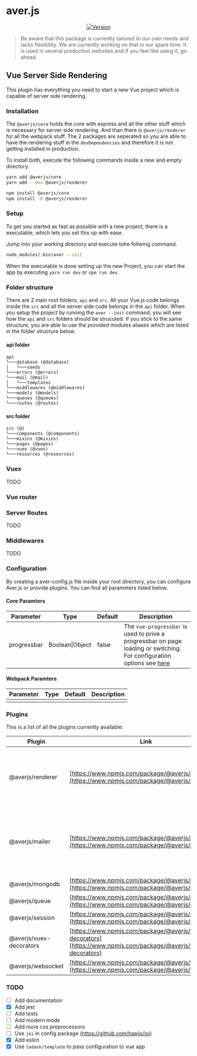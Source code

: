 # aver.js
<p align="center">
    <a href="https://www.npmjs.com/package/@averjs/core"><img src="https://badgen.net/npm/v/@averjs/core" alt="Version"></a>
</p>

> Be aware that this package is currently tailored to our own needs and lacks flexibility. We are currently working on that in our spare time. It is used in several production websites and if you feel like using it, go ahead.

## Vue Server Side Rendering

This plugin has everything you need to start a new Vue project which is capable of server side rendering.  

### Installation

The `@averjs/core` holds the core with express and all the other stuff which is necessary for server side rendering. And than there is `@averjs/renderer` for all the webpack stuff. The 2 packages are seperated so you are able to have the rendering stuff in the `devDependencies` and therefore it is not getting installed in production. 

To install both, execute the following commands inside a new and empty directory.
```bash
yarn add @averjs/core
yarn add --dev @averjs/renderer

npm install @averjs/core
npm install -D @averjs/renderer
```

### Setup

To get you started as fast as possible with a new project, there is a executable, which lets you set this up with ease.  

Jump into your working directory and execute tohe follwing command.
```bash
node_modules/.bin/aver --init
```

When the executable is done setting up the new Project, you can start the app by executing `yarn run dev` or `npm run dev`.

### Folder structure

There are 2 main root folders, `api` and `src`. All your Vue.js code belongs inside the `src` and all the server side code belongs in the `api` folder. When you setup the project by running the `aver --init` command, you will see how the `api` and `src` folders should be strucuted. If you stick to the same structure, you are able to use the provided modules aliases which are listed in the folder structure below.

#### api folder
```
api
└───database (@database)
│   └───seeds
└───errors (@errors)
└───mail (@mail)
│   └───templates
└───middlewares (@middlewares)
└───models (@models)
└───queues (@queues)
└───routes (@routes)
```

#### src folder
```
src (@)
└───components (@components)
└───mixins (@mixins)
└───pages (@pages)
└───vuex (@vuex)
└───resources (@resources)
```

### Vuex
TODO

### Vue router

### Server Routes
TODO

### Middlewares
TODO

### Configuration

By creating a aver-config.js file inside your root directory, you can configure Aver.js or provide plugins. You can find all parameters listed below.

#### Core Paramters
|Parameter|Type|Default|Description|
|---|---|---|---|
|progressbar|Boolean\|Object|false|The `vue-progressbar` is used to prive a progressbar on page loading or switching. For configuration options see [here](https://github.com/hilongjw/vue-progressbar#constructor-options)|

#### Webpack Paramters
|Parameter|Type|Default|Description|
|---|---|---|---|
|||||

### Plugins

This is a list of all the plugins currently available:

|Plugin|Link|Description|
|---|---|---|
|@averjs/renderer|[https://www.npmjs.com/package/@averjs/renderer](https://www.npmjs.com/package/@averjs/renderer)|This package holds everything you need to render your server and client code.|
|@averjs/mailer|[https://www.npmjs.com/package/@averjs/mailer](https://www.npmjs.com/package/@averjs/mailer)|This package holds nodemailer and email-templates for your mailing purposes.|
|@averjs/mongodb|[https://www.npmjs.com/package/@averjs/mongodb](https://www.npmjs.com/package/@averjs/mongodb)|TODO|
|@averjs/queue|[https://www.npmjs.com/package/@averjs/queue](https://www.npmjs.com/package/@averjs/queue)|TODO|
|@averjs/session|[https://www.npmjs.com/package/@averjs/session](https://www.npmjs.com/package/@averjs/session)|TODO|
|@averjs/vuex-decorators|[https://www.npmjs.com/package/@averjs/vuex-decorators](https://www.npmjs.com/package/@averjs/vuex-decorators)|TODO|
|@averjs/websocket|[https://www.npmjs.com/package/@averjs/websocket](https://www.npmjs.com/package/@averjs/websocket)|TODO|


### TODO

- [ ] Add documentation
- [x] Add jest
- [ ] Add tests
- [ ] Add modern mode
- [ ] Add more css preprocessors
- [ ] Use `joi` in config package (https://github.com/hapijs/joi)
- [x] Add eslint
- [x] Use `lodash/template` to pass configuration to vue app